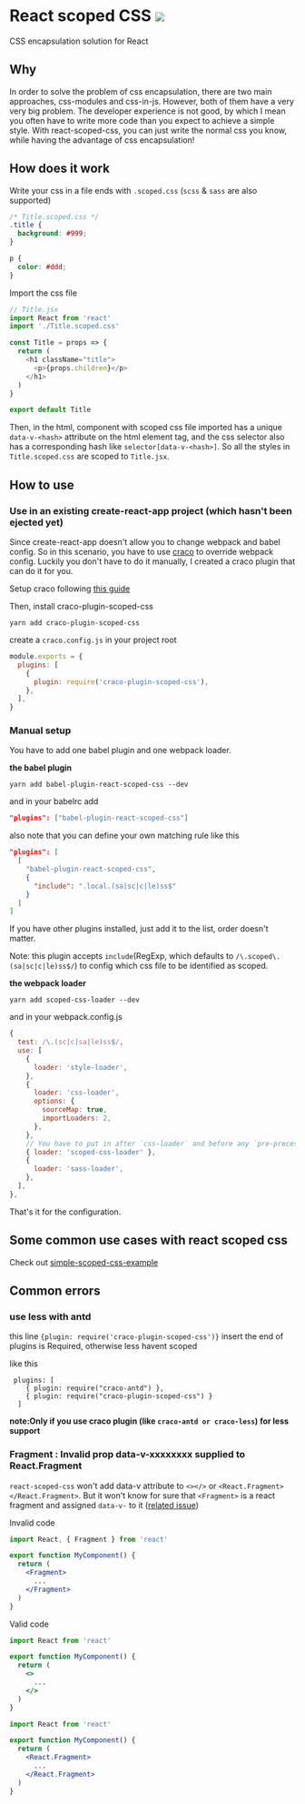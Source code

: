 # React scoped CSS ![](https://api.travis-ci.org/gaoxiaoliangz/react-scoped-css.svg?branch=master)

CSS encapsulation solution for React

## Why

In order to solve the problem of css encapsulation, there are two main approaches, css-modules and css-in-js. However, both of them have a very very big problem. The developer experience is not good, by which I mean you often have to write more code than you expect to achieve a simple style. With react-scoped-css, you can just write the normal css you know, while having the advantage of css encapsulation!

## How does it work

Write your css in a file ends with `.scoped.css` (`scss` & `sass` are also supported)

```css
/* Title.scoped.css */
.title {
  background: #999;
}

p {
  color: #ddd;
}
```

Import the css file

```js
// Title.jsx
import React from 'react'
import './Title.scoped.css'

const Title = props => {
  return (
    <h1 className="title">
      <p>{props.children}</p>
    </h1>
  )
}

export default Title
```

Then, in the html, component with scoped css file imported has a unique `data-v-<hash>` attribute on the html element tag, and the css selector also has a corresponding hash like `selector[data-v-<hash>]`. So all the styles in `Title.scoped.css` are scoped to `Title.jsx`.

## How to use

### Use in an existing create-react-app project (which hasn't been ejected yet)

Since create-react-app doesn't allow you to change webpack and babel config. So in this scenario, you have to use [craco](https://github.com/sharegate/craco) to override webpack config. Luckily you don't have to do it manually, I created a craco plugin that can do it for you.

Setup craco following [this guide](https://github.com/sharegate/craco/blob/master/packages/craco/README.md#installation)

Then, install craco-plugin-scoped-css

```
yarn add craco-plugin-scoped-css
```

create a `craco.config.js` in your project root

```js
module.exports = {
  plugins: [
    {
      plugin: require('craco-plugin-scoped-css'),
    },
  ],
}
```

### Manual setup

You have to add one babel plugin and one webpack loader.

**the babel plugin**

```
yarn add babel-plugin-react-scoped-css --dev
```

and in your babelrc add

```json
"plugins": ["babel-plugin-react-scoped-css"]
```

also note that you can define your own matching rule like this

```json
"plugins": [
  [
    "babel-plugin-react-scoped-css",
    {
      "include": ".local.(sa|sc|c|le)ss$"
    }
  ]
]
```

If you have other plugins installed, just add it to the list, order doesn't matter.

Note: this plugin accepts `include`(RegExp, which defaults to `/\.scoped\.(sa|sc|c|le)ss$/`) to config which css file to be identified as scoped.


**the webpack loader**

```
yarn add scoped-css-loader --dev
```

and in your webpack.config.js

```js
{
  test: /\.(sc|c|sa|le)ss$/,
  use: [
    {
      loader: 'style-loader',
    },
    {
      loader: 'css-loader',
      options: {
        sourceMap: true,
        importLoaders: 2,
      },
    },
    // You have to put in after `css-loader` and before any `pre-precessing loader`
    { loader: 'scoped-css-loader' },
    {
      loader: 'sass-loader',
    },
  ],
},
```

That's it for the configuration.

## Some common use cases with react scoped css

Check out [simple-scoped-css-example](https://github.com/gaoxiaoliangz/react-scoped-css/tree/master/examples/simple)

## Common errors



### use less with antd

this line `{plugin: require('craco-plugin-scoped-css')}` insert the end of plugins is Required, otherwise less havent scoped 

like this 
```
 plugins: [
    { plugin: require("craco-antd") },
    { plugin: require("craco-plugin-scoped-css") }
  ]
```
**note:Only if you use craco plugin (like `craco-antd or craco-less`) for less support**

### Fragment : Invalid prop data-v-xxxxxxxx supplied to React.Fragment

`react-scoped-css` won't add data-v attribute to `<></>` or `<React.Fragment></React.Fragment>`. But it won't know for sure that `<Fragment>` is a react fragment and assigned `data-v-` to it ([related issue](https://github.com/gaoxiaoliangz/react-scoped-css/issues/2))

Invalid code
```jsx
import React, { Fragment } from 'react'

export function MyComponent() {
  return (
    <Fragment>
      ...
    </Fragment>
  )
}
```

Valid code
```jsx
import React from 'react'

export function MyComponent() {
  return (
    <>
      ...
    </>
  )
}
```

```jsx
import React from 'react'

export function MyComponent() {
  return (
    <React.Fragment>
      ...
    </React.Fragment>
  )
}
```